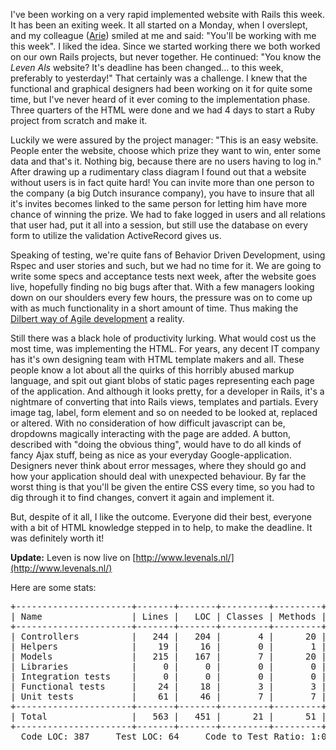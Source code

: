 I've been working on a very rapid implemented website with Rails this week. It has been an exiting week. It all started on a Monday, when I overslept, and my colleague ([Arie](http://ariekanarie.nl)) smiled at me and said: "You'll be working with me this week". I liked the idea. Since we started working there we both worked on our own Rails projects, but never together. He continued: "You know the *Leven Als* website? It's deadline has been changed... to this week, preferably to yesterday!" That certainly was a challenge. I knew that the functional and graphical designers had been working on it for quite some time, but I've never heard of it ever coming to the implementation phase. Three quarters of the HTML were done and we had 4 days to start a Ruby project from scratch and make it.<!--more-->

Luckily we were assured by the project manager: "This is an easy website. People enter the website, choose which prize they want to win, enter some data and that's it. Nothing big, because there are no users having to log in." After drawing up a rudimentary class diagram I found out that a website without users is in fact quite hard! You can invite more than one person to the company (a big Dutch insurance company), you have to insure that all it's invites becomes linked to the same person for letting him have more chance of winning the prize. We had to fake logged in users and all relations that user had, put it all into a session, but still use the database on every form to utilize the validation ActiveRecord gives us.

Speaking of testing, we're quite fans of Behavior Driven Development, using Rspec and user stories and such, but we had no time for it. We are going to write some specs and acceptance tests next week, after the website goes live, hopefully finding no big bugs after that. With a few managers looking down on our shoulders every few hours, the pressure was on to come up with as much functionality in a short amount of time.  Thus making the [Dilbert way of Agile development](http://www.dilbert.com/comics/dilbert/archive/images/dilbert2666700071126.gif) a reality.

Still there was a black hole of productivity lurking. What would cost us the most time, was implementing the HTML. For years, any decent IT company has it's own designing team with HTML template makers and all. These people know a lot about all the quirks of this horribly abused markup language, and spit out giant blobs of static pages representing each page of the application. And although it looks pretty, for a developer in Rails, it's a nightmare of converting that into Rails views, templates and partials. Every image tag, label, form element and so on needed to be looked at, replaced or altered. With no consideration of how difficult javascript can be, dropdowns magically interacting with the page are added. A button, described with "doing the obvious thing", would have to do all kinds of fancy Ajax stuff, being as nice as your everyday Google-application. Designers never think about error messages, where they should go and how your application should deal with unexpected behaviour.  By far the worst thing is that you'll be given the entire CSS every time, so you had to dig through it to find changes, convert it again and implement it.

But, despite of it all, I like the outcome. Everyone did their best, everyone with a bit of HTML knowledge stepped in to help, to make the deadline. It was definitely worth it!

**Update:** Leven is now live on [http://www.levenals.nl/](http://www.levenals.nl/)

Here are some stats:
<pre>
+----------------------+-------+-------+---------+---------+-----+-------+
| Name                 | Lines |   LOC | Classes | Methods | M/C | LOC/M |
+----------------------+-------+-------+---------+---------+-----+-------+
| Controllers          |   244 |   204 |       4 |      20 |   5 |     8 |
| Helpers              |    19 |    16 |       0 |       1 |   0 |    14 |
| Models               |   215 |   167 |       7 |      20 |   2 |     6 |
| Libraries            |     0 |     0 |       0 |       0 |   0 |     0 |
| Integration tests    |     0 |     0 |       0 |       0 |   0 |     0 |
| Functional tests     |    24 |    18 |       3 |       3 |   1 |     4 |
| Unit tests           |    61 |    46 |       7 |       7 |   1 |     4 |
+----------------------+-------+-------+---------+---------+-----+-------+
| Total                |   563 |   451 |      21 |      51 |   2 |     6 |
+----------------------+-------+-------+---------+---------+-----+-------+
  Code LOC: 387     Test LOC: 64     Code to Test Ratio: 1:0.2</pre>
